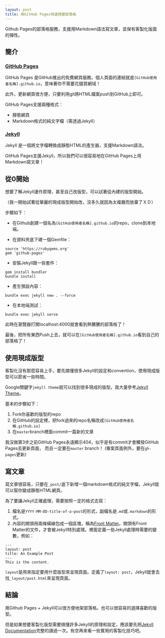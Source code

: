 ```yaml
---
layout: post
title: 用GitHub Pages快速搭建部落格
---
```


Github Pages的部落格服務，支援用Markdown語法寫文章，並保有客製化版面的彈性。

## 簡介

### [GitHub Pages](https://pages.github.com/)

GitHub Pages 是GitHub推出的免費網頁服務。個人頁面的連結就是`[GitHub使用者名稱].github.io`，意味著你不需要花錢買網域！

此外，更新網頁很方便，只要利用git將HTML檔案push到GitHub上即可。

GitHub Pages支援兩種格式：

* 靜態網頁
* Markdown格式的純文字檔（需透過Jekyll）

### [Jekyll](https://jekyllrb.com/)

Jekyll 是一個將文字檔轉換成靜態HTML的產生器，支援Markdown語法。

GitHub Pages支援Jekyll，所以我們可以很容易地在GitHub Pages上用Markdown寫文章！

## 從0開始

想要了解Jekyll運作原理，甚至自己改版型，可以試著從內建的版型開始。

（我一開始試著從華麗的現成版型開始改，沒多久就因為太複雜而放棄了ＸＤ）

步驟如下：

* 在Github創建一個名為`[GitHub使用者名稱].github.io`的repo，clone到本地端。

* 在資料夾底下建一個Gemfile：

```
source 'https://rubygems.org'
gem 'github-pages'
```

* 安裝Jekyll跟一些套件：

```
gem install bundler
bundle install
```

* 產生預設內容：

```
bundle exec jekyll new . --force
```

* 在本地端測試：

```
bundle exec jekyll serve
```

此時在瀏覽器打開localhost:4000就會看到熱騰騰的部落格了！

最後，把所有東西Push上去，就可以在`[GitHub使用者名稱].github.io`看到自己的部落格了！

## 使用現成版型

客製化沒有那麼容易上手，要先搞懂很多Jekyll的設定和convention，使用現成版型可以節省一些時間。

Google關鍵字`jekyll theme`就可以找到很多現成的版型。我大量參考[Jekyll Theme](http://jekyllthemes.org/)。

基本的步驟如下：

1. Fork你喜歡的版型的repo
2. 在GitHub的設定裡，把fork過來的repo名稱改成`[GitHub使用者名稱.github.io]`
3. 在`master`branch裡面commit一篇新的文章

我沒做第3步之前GitHub Pages永遠顯示404，似乎是有commit才會觸發GitHub Pages去更新頁面，
而且一定要在`master` branch！ (專案頁面例外，要在`gh-pages`更新)

## 寫文章

寫文章很容易，只要在`_post/`底下新增一個markdown格式的純文字檔，Jekyll就可以幫你變成靜態HTML網頁。

為了要讓Jekyll正確處理，需要按照一定的格式去寫：

1. 檔名是`YYYY-MM-DD-title-of-a-post`的形式，副檔名是`.md`或`.markdown`的形式。
2. 內容的開頭用兩條橫線包成一個區塊，稱為[Front Matter](https://jekyllrb.com/docs/frontmatter/)。開頭有Front Matter的文件，才會被Jekyll特別處理。裡面定義一些Jekyll處理時需要的變數，例如：

```
---
layout: post
title: An Example Post
---
This is the content.
```

`layout`是用來指定要用什麼版型來呈現頁面。定義了`layout: post`，Jekyll就會去找`_layout/post.html`來呈現頁面。

## 結論

用Github Pages + Jekyll可以很方便地架部落格。也可以很容易的選擇喜歡的版型。

但是如果想要客製化版型需要搞懂許多Jekyll的原理和設定，應該要先把[Jekyll Documentation](https://jekyllrb.com/docs/home/)完整的讀過一次。有空再來看一些實用的客製化技巧吧。